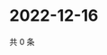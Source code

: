 # 2022-12-16

共 0 条

<!-- BEGIN WEIBO -->
<!-- 最后更新时间 Fri Dec 16 2022 05:01:01 GMT+0800 (China Standard Time) -->

<!-- END WEIBO -->
